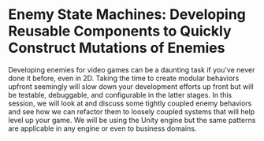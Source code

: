 # Enemy State Machines: Developing Reusable Components to Quickly Construct Mutations of Enemies

Developing enemies for video games can be a daunting task if you've never done it before, even in 2D. Taking the time to create modular behaviors upfront seemingly will slow down your development efforts up front but will be testable, debuggable, and configurable in the latter stages. In this session, we will look at and discuss some tightly coupled enemy behaviors and see how we can refactor them to loosely coupled systems that will help level up your game. We will be using the Unity engine but the same patterns are applicable in any engine or even to business domains.